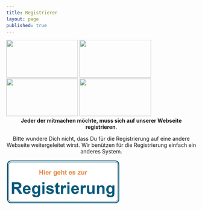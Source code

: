 ```yaml
---
title: Registrieren
layout: page
published: true
---
```


<div class="block" style="margin-top: 1em">
  <img src="/assets/images/handy.svg" width="190" height="100" />
  <img src="/assets/images/box.svg" width="190" height="100" />
  <img src="/assets/images/spritze.svg" width="190" height="100" />
  <img src="/assets/images/brief.svg" width="190" height="100" />
</div>

<div align="center">
<b>Jeder der mitmachen möchte, muss sich auf unserer Webseite registrieren</b>.
<p>
Bitte wundere Dich nicht, dass Du für die Registrierung auf eine andere Webseite weitergeleitet wirst. Wir benützen für die Registrierung einfach ein anderes System.

</div>
<img src="/assets/images/Hier_geht_es_zur_Registrierung.jpg" width="300" height="116" alt="Bakterien und ihre DNA" />
